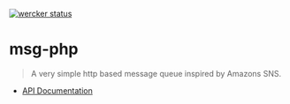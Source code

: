 [![wercker status](https://app.wercker.com/status/2dad6cf392297de1fa835c4539356387/m "wercker status")](https://app.wercker.com/project/bykey/2dad6cf392297de1fa835c4539356387)

# msg-php

> A very simple http based message queue inspired by Amazons SNS.

 * [API Documentation](Documentation.md)

